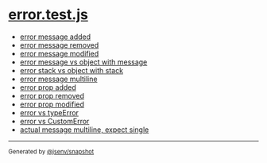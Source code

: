 # [error.test.js](../error.test.js)


- [error message added](error_message_added/error_message_added.md)
- [error message removed](error_message_removed/error_message_removed.md)
- [error message modified](error_message_modified/error_message_modified.md)
- [error message vs object with message](error_message_vs_object_with_message/error_message_vs_object_with_message.md)
- [error stack vs object with stack](error_stack_vs_object_with_stack/error_stack_vs_object_with_stack.md)
- [error message multiline](error_message_multiline/error_message_multiline.md)
- [error prop added](error_prop_added/error_prop_added.md)
- [error prop removed](error_prop_removed/error_prop_removed.md)
- [error prop modified](error_prop_modified/error_prop_modified.md)
- [error vs typeError](error_vs_typeerror/error_vs_typeerror.md)
- [error vs CustomError](error_vs_customerror/error_vs_customerror.md)
- [actual message multiline, expect single](actual_message_multiline__expect_single/actual_message_multiline__expect_single.md)

---

<sub>
  Generated by <a href="https://github.com/jsenv/core/tree/main/packages/tooling/snapshot">@jsenv/snapshot</a>
</sub>
